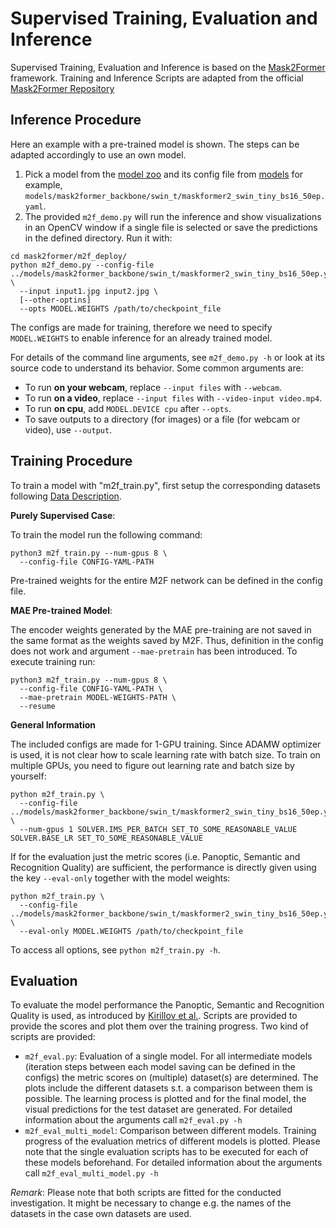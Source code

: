 # Supervised Training, Evaluation and Inference
Supervised Training, Evaluation and Inference is based on the [Mask2Former](https://github.com/facebookresearch/Mask2Former) framework. 
Training and Inference Scripts are adapted from the official [Mask2Former Repository](https://github.com/facebookresearch/Mask2Former/blob/main/GETTING_STARTED.md)

## Inference Procedure
Here an example with a pre-trained model is shown. The steps can be adapted accordingly to use an own model. 

1. Pick a model from the [model zoo](../../MODEL_ZOO.md) and its config file from [models](../models/) for example, `models/mask2former_backbone/swin_t/maskformer2_swin_tiny_bs16_50ep.yaml`.
2. The provided `m2f_demo.py`  will run the inference and show visualizations in an OpenCV window if a single file is selected or save the predictions in the defined directory. Run it with:
```
cd mask2former/m2f_deploy/
python m2f_demo.py --config-file ../models/mask2former_backbone/swin_t/maskformer2_swin_tiny_bs16_50ep.yaml \
  --input input1.jpg input2.jpg \
  [--other-optins]
  --opts MODEL.WEIGHTS /path/to/checkpoint_file
```
The configs are made for training, therefore we need to specify `MODEL.WEIGHTS` to enable inference for an already trained model.

For details of the command line arguments, see `m2f_demo.py -h` or look at its source code
to understand its behavior. Some common arguments are:
* To run __on your webcam__, replace `--input files` with `--webcam`.
* To run __on a video__, replace `--input files` with `--video-input video.mp4`.
* To run __on cpu__, add `MODEL.DEVICE cpu` after `--opts`.
* To save outputs to a directory (for images) or a file (for webcam or video), use `--output`.


## Training Procedure
To train a model with "m2f_train.py", first
setup the corresponding datasets following
[Data Description](../data/README.md).

**Purely Supervised Case**:

To train the model run the following command:
```
python3 m2f_train.py --num-gpus 8 \
  --config-file CONFIG-YAML-PATH 
```

Pre-trained weights for the entire M2F network can be defined in the config file. 

**MAE Pre-trained Model**:

The encoder weights generated by the MAE pre-training are not saved in the same format as the weights saved by M2F. 
Thus, definition in the config does not work and argument `--mae-pretrain` has been introduced. 
To execute training run:

```
python3 m2f_train.py --num-gpus 8 \
  --config-file CONFIG-YAML-PATH \
  --mae-pretrain MODEL-WEIGHTS-PATH \
  --resume 
```

**General Information**

The included configs are made for 1-GPU training. 
Since ADAMW optimizer is used, it is not clear how to scale learning rate with batch size.
To train on multiple GPUs, you need to figure out learning rate and batch size by yourself:
```
python m2f_train.py \
  --config-file ../models/mask2former_backbone/swin_t/maskformer2_swin_tiny_bs16_50ep.yaml \
  --num-gpus 1 SOLVER.IMS_PER_BATCH SET_TO_SOME_REASONABLE_VALUE SOLVER.BASE_LR SET_TO_SOME_REASONABLE_VALUE
```

If for the evaluation just the metric scores (i.e. Panoptic, Semantic and Recognition Quality) are sufficient, the performance is directly given using the key `--eval-only` together with the model weights: 

```
python m2f_train.py \
  --config-file ../models/mask2former_backbone/swin_t/maskformer2_swin_tiny_bs16_50ep.yaml \
  --eval-only MODEL.WEIGHTS /path/to/checkpoint_file
```

To access all options, see `python m2f_train.py -h`.

## Evaluation

To evaluate the model performance the Panoptic, Semantic and Recognition Quality is used, as introduced by [Kirillov et al.](https://arxiv.org/pdf/1801.00868.pdf). 
Scripts are provided to provide the scores and plot them over the training progress. Two kind of scripts are provided: 

- `m2f_eval.py`: Evaluation of a single model. For all intermediate models (iteration steps between each model saving can be defined in the configs) the metric scores on (multiple) dataset(s) are determined. The plots include the different datasets s.t. a comparison between them is possible. The learning process is plotted and for the final model, the visual predictions for the test dataset are generated.  For detailed information about the arguments call `m2f_eval.py -h`
- `m2f_eval_multi_model`: Comparison between different models. Training progress of the evaluation metrics of different models is plotted. Please note that the single evaluation scripts has to be executed for each of these models beforehand. For detailed information about the arguments call `m2f_eval_multi_model.py -h` 

*Remark*: Please note that both scripts are fitted for the conducted investigation. It might be necessary to change e.g. the names of the datasets in the case own datasets are used. 